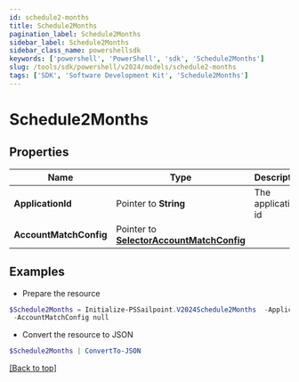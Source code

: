```yaml
---
id: schedule2-months
title: Schedule2Months
pagination_label: Schedule2Months
sidebar_label: Schedule2Months
sidebar_class_name: powershellsdk
keywords: ['powershell', 'PowerShell', 'sdk', 'Schedule2Months'] 
slug: /tools/sdk/powershell/v2024/models/schedule2-months
tags: ['SDK', 'Software Development Kit', 'Schedule2Months']
---
```



# Schedule2Months

## Properties

Name | Type | Description | Notes
------------ | ------------- | ------------- | -------------
**ApplicationId** |  Pointer to **String** | The application id | [optional] 
**AccountMatchConfig** |  Pointer to [**SelectorAccountMatchConfig**](selector-account-match-config) |  | [optional] 

## Examples

- Prepare the resource
```powershell
$Schedule2Months = Initialize-PSSailpoint.V2024Schedule2Months  -ApplicationId 2c91808874ff91550175097daaec161c&quot; `
 -AccountMatchConfig null
```

- Convert the resource to JSON
```powershell
$Schedule2Months | ConvertTo-JSON
```


[[Back to top]](#) 

